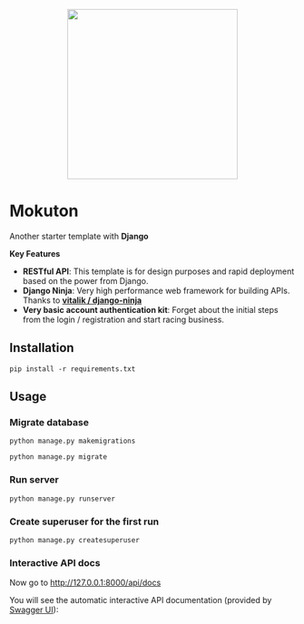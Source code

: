 <p align="center">
  <img width="300px" src="https://i.pinimg.com/564x/52/af/ac/52afacaab32197c4fda199f7542732b3.jpg">
</p>

# Mokuton

Another starter template with **Django**

**Key Features**

- **RESTful API**: This template is for design purposes and rapid deployment based on the power from Django.
- **Django Ninja**: Very high performance web framework for building APIs. Thanks to **<a href="https://github.com/vitalik/django-ninja" target="_blank">vitalik
/
django-ninja</a>**
- **Very basic account authentication kit**: Forget about the initial steps from the login / registration and start racing business.

## Installation

```
pip install -r requirements.txt
```



## Usage

### Migrate database

```
python manage.py makemigrations

python manage.py migrate
```

### Run server

```
python manage.py runserver
```

### Create superuser for the first run

```
python manage.py createsuperuser
```

### Interactive API docs

Now go to <a href="http://127.0.0.1:8000/api/docs" target="_blank">http://127.0.0.1:8000/api/docs</a>

You will see the automatic interactive API documentation (provided by <a href="https://github.com/swagger-api/swagger-ui" target="_blank">Swagger UI</a>):

